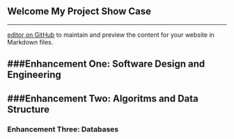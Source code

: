 ## Welcome My Project Show Case
-------------------------------------------------------------------------------------------------------------------------------------------------------------------
 [editor on GitHub](https://github.com/ErogitoBC/Erogito.github.io/edit/gh-pages/index.md) to maintain and preview the content for your website in Markdown files.

###Enhancement One: Software Design and Engineering 
------------------------------------------------------------------------------------------------------------------------------------------------------------------

###Enhancement Two: Algoritms and Data Structure 
------------------------------------------------------------------------------------------------------------------------------------------------------------------

### Enhancement Three: Databases
